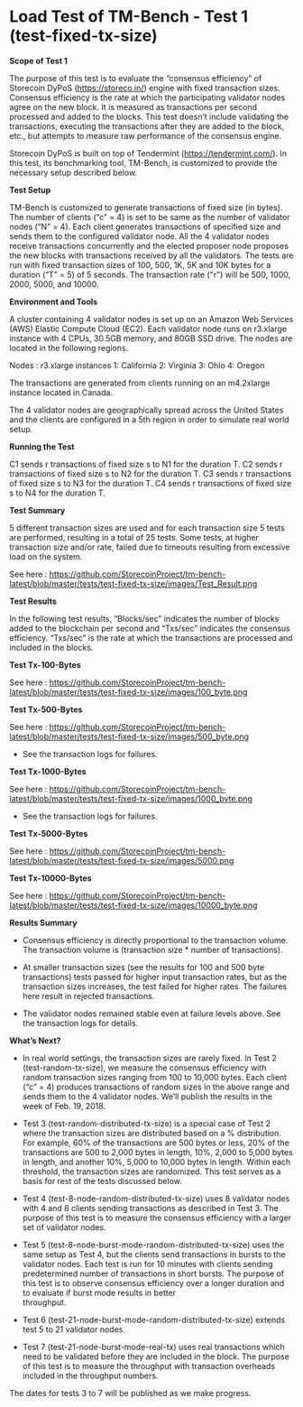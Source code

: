 # Load Test of TM-Bench  - Test 1 (test-fixed-tx-size)

**Scope of Test 1** 

The purpose of this test is to evaluate the “consensus efficiency” of Storecoin DyPoS (https://storeco.in/) engine with fixed transaction sizes. Consensus efficiency is the rate at which the participating validator nodes agree on the new block. It is measured as transactions per second processed and added to the blocks. This test doesn’t include validating the transactions, executing the transactions after they are added to the block, etc., but attempts to measure raw performance of the consensus engine.
 
Storecoin DyPoS is built on top of Tendermint (https://tendermint.com/). In this test, its benchmarking tool, TM-Bench, is customized to provide the necessary setup described below.

**Test Setup** 
 
TM-Bench  is customized to generate transactions of fixed size (in bytes). The number of clients (“c” = 4) is set to be same as the number of validator nodes (“N” = 4). Each client generates transactions of specified size and sends them to the configured validator node. All the 4 validator nodes receive transactions concurrently and the elected proposer node proposes the new blocks with transactions received by all the validators.  The tests are run with fixed transaction sizes of 100, 500, 1K, 5K and 10K bytes for a duration (“T” = 5) of 5 seconds. The transaction rate ("r") will be 500, 1000, 2000, 5000, and 10000.

**Environment and Tools**
 
A cluster containing 4 validator nodes is set up on an Amazon Web Services (AWS) Elastic Compute Cloud (EC2). Each validator node runs on r3.xlarge instance with 4 CPUs, 30.5GB memory, and 80GB SSD drive. The nodes are located in the following regions.
 
Nodes :  r3.xlarge instances
1: California 
2: Virginia
3: Ohio 
4: Oregon 

The transactions are generated from clients running on an m4.2xlarge instance located in Canada.
 
The 4 validator nodes are geographically spread across the United States and the clients are configured in a 5th region in order to simulate real world setup.


**Running the Test**

C1 sends r transactions of fixed size s to N1 for the duration T. 
C2 sends r transactions of fixed size s to N2 for the duration T. 
C3 sends r transactions of fixed size s to N3 for the duration T. 
C4 sends r transactions of fixed size s to N4 for the duration T.


**Test Summary**

5 different transaction sizes are used and for each transaction size 5 tests are performed, resulting in a total of 25 tests. Some tests, at higher transaction size and/or rate, failed due to timeouts resulting from excessive load on the system.


See here : https://github.com/StorecoinProject/tm-bench-latest/blob/master/tests/test-fixed-tx-size/images/Test_Result.png




**Test Results** 

In the following test results, “Blocks/sec” indicates the number of blocks added to the blockchain per second and “Txs/sec” indicates the consensus efficiency. “Txs/sec” is the rate at which the transactions are processed and included in the blocks. 

**Test Tx-100-Bytes**

See here : https://github.com/StorecoinProject/tm-bench-latest/blob/master/tests/test-fixed-tx-size/images/100_byte.png


**Test Tx-500-Bytes**

See here : https://github.com/StorecoinProject/tm-bench-latest/blob/master/tests/test-fixed-tx-size/images/500_byte.png

* See the transaction logs for failures.

**Test Tx-1000-Bytes**

See here : https://github.com/StorecoinProject/tm-bench-latest/blob/master/tests/test-fixed-tx-size/images/1000_byte.png

* See the transaction logs for failures.

**Test Tx-5000-Bytes**

See here : https://github.com/StorecoinProject/tm-bench-latest/blob/master/tests/test-fixed-tx-size/images/5000.png

**Test Tx-10000-Bytes**

See here : https://github.com/StorecoinProject/tm-bench-latest/blob/master/tests/test-fixed-tx-size/images/10000_byte.png

**Results Summary**

- Consensus efficiency is directly proportional to the transaction volume. The transaction volume is (transaction size * number of         transactions). 

- At smaller transaction sizes (see the results for 100 and 500 byte transactions) tests passed for higher input transaction rates, but   as the transaction sizes increases, the test failed for higher rates. The failures here result in rejected transactions.

- The validator nodes remained stable even at failure levels above. See the transaction logs for details.

**What’s Next?**

- In real world settings, the transaction sizes are rarely fixed. In Test 2 (test-random-tx-size), we measure the consensus efficiency     with random transaction sizes ranging from 100 to 10,000 bytes. Each client (“c” = 4) produces transactions of random sizes in the       above range and sends them to the 4 validator nodes. We’ll publish the results in the week of Feb. 19, 2018.

- Test 3 (test-random-distributed-tx-size) is a special case of Test 2 where the transaction sizes are distributed based on a %           distribution. For example, 60% of the transactions are 500 bytes or less, 20% of the transactions are 500 to 2,000 bytes in length,     10%, 2,000 to 5,000 bytes in length, and another 10%, 5,000 to 10,000 bytes in length. Within each threshold, the transaction sizes     are randomized. This test serves as a basis for rest of the tests discussed below.

- Test 4 (test-8-node-random-distributed-tx-size) uses 8 validator nodes with 4 and 8 clients sending transactions as described in Test   3. The purpose of this test is to measure the consensus efficiency with a larger set of validator nodes.

- Test 5 (test-8-node-burst-mode-random-distributed-tx-size) uses the same setup as Test 4, but the clients send transactions in bursts   to the validator nodes. Each test is run for 10 minutes with clients sending predetermined number of transactions in short bursts. The   purpose of this test is to observe consensus efficiency over a longer duration and to evaluate if burst mode results in better      
  throughput.
  
- Test 6 (test-21-node-burst-mode-random-distributed-tx-size) extends test 5 to 21 validator nodes.

- Test 7 (test-21-node-burst-mode-real-tx) uses real transactions which need to be validated before they are included in the block. The   purpose of this test is to measure the throughput with transaction overheads included in the throughput numbers.

The dates for tests 3 to 7 will be published as we make progress.




